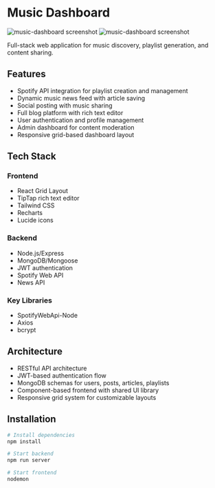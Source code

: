 # Music Dashboard

![music-dashboard screenshot](https://i.imgur.com/KPvvfDP.png)
![music-dashboard screenshot](https://imgur.com/a/pNYYxK4)

Full-stack web application for music discovery, playlist generation, and content sharing.

## Features
- Spotify API integration for playlist creation and management
- Dynamic music news feed with article saving
- Social posting with music sharing
- Full blog platform with rich text editor
- User authentication and profile management
- Admin dashboard for content moderation
- Responsive grid-based dashboard layout

## Tech Stack
### Frontend
- React Grid Layout
- TipTap rich text editor
- Tailwind CSS
- Recharts
- Lucide icons

### Backend
- Node.js/Express
- MongoDB/Mongoose
- JWT authentication
- Spotify Web API
- News API

### Key Libraries
- SpotifyWebApi-Node
- Axios
- bcrypt

## Architecture
- RESTful API architecture
- JWT-based authentication flow
- MongoDB schemas for users, posts, articles, playlists
- Component-based frontend with shared UI library
- Responsive grid system for customizable layouts

## Installation
```bash
# Install dependencies
npm install

# Start backend
npm run server

# Start frontend
nodemon
